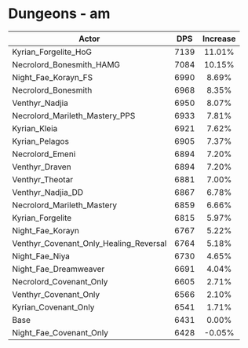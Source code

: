 # Dungeons - am
| Actor | DPS | Increase |
|---|:---:|:---:|
|Kyrian_Forgelite_HoG|7139|11.01%|
|Necrolord_Bonesmith_HAMG|7084|10.15%|
|Night_Fae_Korayn_FS|6990|8.69%|
|Necrolord_Bonesmith|6968|8.35%|
|Venthyr_Nadjia|6950|8.07%|
|Necrolord_Marileth_Mastery_PPS|6933|7.81%|
|Kyrian_Kleia|6921|7.62%|
|Kyrian_Pelagos|6905|7.37%|
|Necrolord_Emeni|6894|7.20%|
|Venthyr_Draven|6894|7.20%|
|Venthyr_Theotar|6881|7.00%|
|Venthyr_Nadjia_DD|6867|6.78%|
|Necrolord_Marileth_Mastery|6859|6.66%|
|Kyrian_Forgelite|6815|5.97%|
|Night_Fae_Korayn|6767|5.22%|
|Venthyr_Covenant_Only_Healing_Reversal|6764|5.18%|
|Night_Fae_Niya|6730|4.65%|
|Night_Fae_Dreamweaver|6691|4.04%|
|Necrolord_Covenant_Only|6605|2.71%|
|Venthyr_Covenant_Only|6566|2.10%|
|Kyrian_Covenant_Only|6541|1.71%|
|Base|6431|0.00%|
|Night_Fae_Covenant_Only|6428|-0.05%|
